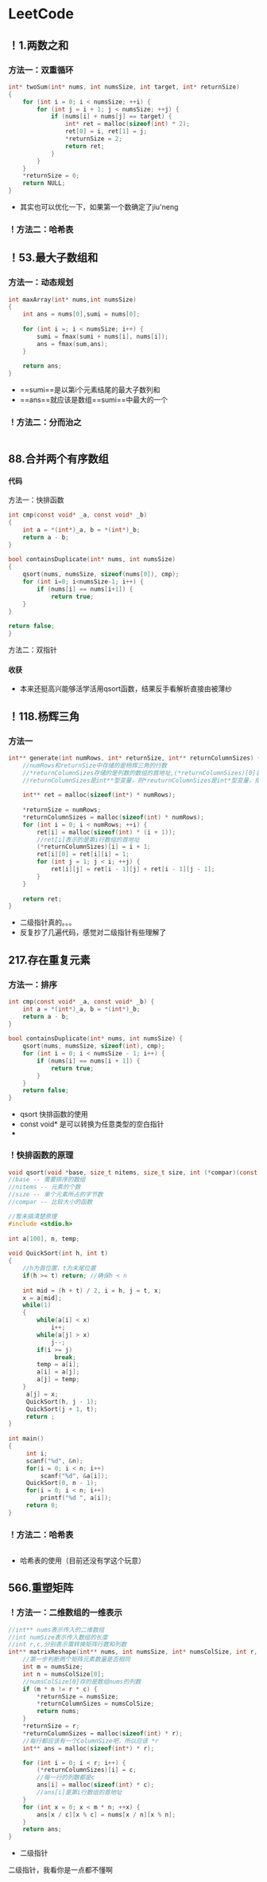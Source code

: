 # LeetCode  
## ！1.两数之和
### 方法一：双重循环
```C
int* twoSum(int* nums, int numsSize, int target, int* returnSize)
{
    for (int i = 0; i < numsSize; ++i) {
        for (int j = i + 1; j < numsSize; ++j) {
            if (nums[i] + nums[j] == target) {
                int* ret = malloc(sizeof(int) * 2);
                ret[0] = i, ret[1] = j;
                *returnSize = 2;
                return ret;
            }
        }
    }
    *returnSize = 0;
    return NULL;
}
```
* 其实也可以优化一下，如果第一个数确定了jiu'neng
### ！方法二：哈希表
## ！53.最大子数组和  
###  方法一：动态规划  

```C
int maxArray(int* nums,int numsSize)
{
	int ans = nums[0],sumi = nums[0];
	
	for (int i =; i < numsSize; i++) {
		sumi = fmax(sumi + nums[i], nums[i]);
		ans = fmax(sum,ans);
	}
	
	return ans;
}
```
* ==sumi==是以第i个元素结尾的最大子数列和
* ==ans==就应该是数组==sumi==中最大的一个
### ！方法二：分而治之  

```C  
```  

## 88.合并两个有序数组  

#### 代码  

方法一：快排函数  

```C  
int cmp(const void* _a, const void* _b)  
{  
	int a = *(int*)_a, b = *(int*)_b;  
	return a - b;  
}  
  
bool containsDuplicate(int* nums, int numsSize)   
{  
	qsort(nums, numsSize, sizeof(nums[0]), cmp);  
	for (int i=0; i<numsSize-1; i++) {  
		if (nums[i] == nums[i+1]) {  
			return true;  
	}  
}  
  
return false;  
}  
```  

方法二：双指针  
  

#### 收获  

* 本来还挺高兴能够活学活用qsort函数，结果反手看解析直接由被薄纱  


## ！118.杨辉三角
### 方法一
```C
int** generate(int numRows, int* returnSize, int** returnColumnSizes) {
	//numRows和returnSize中存储的是杨辉三角的行数
	//*returnColumnSizes存储的是列数的数组的首地址,(*returnColumnSizes)[0]表示的是第0行的列数
	//returnColumnSizes是int**型变量，则*reuturnColumnSizes是int*型变量，指向int,可以理解为数组的首地址
	
    int** ret = malloc(sizeof(int*) * numRows);
    
    *returnSize = numRows;
    *returnColumnSizes = malloc(sizeof(int) * numRows);
    for (int i = 0; i < numRows; ++i) {
        ret[i] = malloc(sizeof(int) * (i + 1));
        //ret[i]表示的是第i行数组的首地址
        (*returnColumnSizes)[i] = i + 1;
        ret[i][0] = ret[i][i] = 1;
        for (int j = 1; j < i; ++j) {
            ret[i][j] = ret[i - 1][j] + ret[i - 1][j - 1];
        }
    }
    
    return ret;
}
```
* 二级指针真的。。。
* 反复抄了几遍代码，感觉对二级指针有些理解了
## 217.存在重复元素
### 方法一：排序  
```C  
int cmp(const void* _a, const void* _b) {  
    int a = *(int*)_a, b = *(int*)_b;  
    return a - b;  
}  
  
bool containsDuplicate(int* nums, int numsSize) {  
    qsort(nums, numsSize, sizeof(int), cmp);  
    for (int i = 0; i < numsSize - 1; i++) {  
        if (nums[i] == nums[i + 1]) {  
            return true;  
        }  
    }  
    return false;  
}  
```  
* qsort 快排函数的使用
* const void* 是可以转换为任意类型的空白指针
* 
 ### ！快排函数的原理

```C  
void qsort(void *base, size_t nitems, size_t size, int (*compar)(const void *, const void*))  
//base -- 需要排序的数组  
//nitems -- 元素的个数  
//size -- 单个元素所占的字节数  
//compar -- 比较大小的函数  
```  

```C  
//暂未搞清楚原理  
#include <stdio.h>  
  
int a[100], n, temp;  
  
void QuickSort(int h, int t)  
{  
	//h为首位置，t为末尾位置  
    if(h >= t) return; //确保h < n  
       
    int mid = (h + t) / 2, i = h, j = t, x;  
    x = a[mid];  
    while(1)  
    {  
        while(a[i] < x)  
            i++;  
        while(a[j] > x)   
            j--;  
        if(i >= j)   
             break;  
        temp = a[i];  
        a[i] = a[j];  
        a[j] = temp;  
    }  
     a[j] = x;  
     QuickSort(h, j - 1);  
     QuickSort(j + 1, t);  
     return ;  
}  
  
int main()  
{  
     int i;  
     scanf("%d", &n);  
     for(i = 0; i < n; i++)  
         scanf("%d", &a[i]);  
     QuickSort(0, n - 1);  
     for(i = 0; i < n; i++)   
         printf("%d ", a[i]);  
     return 0;  
}  
```  


### ！方法二：哈希表

```C  
```    



* 哈希表的使用（目前还没有学这个玩意）  

## 566.重塑矩阵
### ！方法一：二维数组的一维表示
```C
//int** nums表示传入的二维数组
//int numSize表示传入数组的长度
//int r,c,分别表示需转换矩阵行数和列数
int** matrixReshape(int** nums, int numsSize, int* numsColSize, int r, int c, int* returnSize, int** returnColumnSizes) {
    //第一步判断两个矩阵元素数量是否相同
    int m = numsSize;
    int n = numsColSize[0];
    //numsColSize[0]存的是数组nums的列数
    if (m * n != r * c) {
        *returnSize = numsSize;
        *returnColumnSizes = numsColSize;
        return nums;
    }
    *returnSize = r;
    *returnColumnSizes = malloc(sizeof(int) * r);
    //每行都应该有一个ColumnSize吧，所以应该 *r
    int** ans = malloc(sizeof(int*) * r);

    for (int i = 0; i < r; i++) {
        (*returnColumnSizes)[i] = c;
        //每一行的列数都是c
        ans[i] = malloc(sizeof(int) * c);
        //ans[i]是第i行数组的首地址
    }
    for (int x = 0; x < m * n; ++x) {
        ans[x / c][x % c] = nums[x / n][x % n];
    }
    return ans;
}
```
* 二级指针

二级指针，我看你是一点都不懂啊
  
<!--stackedit_data:
eyJoaXN0b3J5IjpbLTE2MDQxOTU3OTYsLTY3MTcyOTYyOCwyMT
gyNzEyNzgsLTEzODIzNDM5MzIsNDQ5NDU5NDYsLTE3MDE1NjUz
MzgsMTIxNzYwNTYzOCw5MTcwNDgwMjEsLTE0NTkwODI2OTUsLT
ExNDk2MDM0MzEsLTE0NTYwMDg1NDUsMTg2MTQ5NzY2MiwxNjM5
MTI3MjYyLDIwMjYzNjkyMTMsMTM4Njg3NjU1MCwtMjM1MDM1Mz
UyLDEzNTE3NjgyODQsMzE4NTE3MTM4LDMyMjAxNTBdfQ==
-->